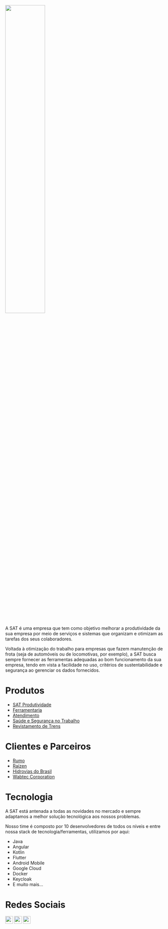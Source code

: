 <a href="https://satsolucoes.com.br/"><img src="https://satsolucoes.com.br/wp-content/uploads/2020/07/Logo-SAT-Tecnologia-vazado.png" width="50%"></a>

A SAT é uma empresa que tem como objetivo melhorar a produtividade da sua empresa por meio de serviços e sistemas que organizam e otimizam as tarefas dos seus colaboradores.

Voltada à otimização do trabalho para empresas que fazem manutenção de frota (seja de automóveis ou de locomotivas, por exemplo), a SAT busca sempre fornecer as ferramentas adequadas ao bom funcionamento da sua empresa, tendo em vista a facilidade no uso, critérios de sustentabilidade e segurança ao gerenciar os dados fornecidos.

# Produtos

  - [SAT Produtividade](https://satsolucoes.com.br/o-sat/#sat-produtividade)
  - [Ferramentaria](https://satsolucoes.com.br/o-sat/#sat-ferramentaria0)
  - [Atendimento](https://satsolucoes.com.br/o-sat/#sat-atendimento1)
  - [Saúde e Segurança no Trabalho](https://satsolucoes.com.br/o-sat/#sat-atendimento2)
  - [Revistamento de Trens](https://satsolucoes.com.br/o-sat/#sat-atendimento3)

# Clientes e Parceiros

   - [Rumo](http://pt.rumolog.com/default_pti.asp?idioma=0&conta=45)
   - [Raízen](https://www.raizen.com.br/)
   - [Hidrovias do Brasil](http://hbsa.com.br/)
   - [Wabtec Corporation](https://www.wabtec.com/)

# Tecnologia

A SAT está antenada a todas as novidades no mercado e sempre adaptamos a melhor solução tecnológica aos nossos problemas.

Nosso time é composto por 10 desenvolvedores de todos os níveis e entre nossa stack de tecnologia/ferramentas, utilizamos por aqui:

   - Java
   - Angular
   - Kotlin
   - Flutter
   - Android Mobile
   - Google Cloud
   - Docker
   - Keycloak
   - E muito mais...

# Redes Sociais
<a href="https://www.linkedin.com/company/satsolucoes/"><img src="https://encrypted-tbn0.gstatic.com/images?q=tbn%3AANd9GcQzrdlv1qle8ssb16zhv0dVmNpGUcLxqIlo-A&usqp=CAU" width="24px" height="24px"></a>
<a href="https://www.instagram.com/satsolucoes/"><img src="https://upload.wikimedia.org/wikipedia/commons/thumb/a/a5/Instagram_icon.png/768px-Instagram_icon.png" width="24px" height="24px"></a>
<a href="https://www.facebook.com/satsolucoes"><img src="https://upload.wikimedia.org/wikipedia/commons/thumb/2/2e/Facebook_Icon_%28Single_Path_-_Transparent_%22f%22%29.svg/1024px-Facebook_Icon_%28Single_Path_-_Transparent_%22f%22%29.svg.png" width="24px" height="24px"></a>

[//]: # (These are reference links used in the body of this note and get stripped out when the markdown processor does its job. There is no need to format nicely because it shouldn't be seen. Thanks SO - http://stackoverflow.com/questions/4823468/store-comments-in-markdown-syntax)


   [dill]: <https://github.com/joemccann/dillinger>
   [git-repo-url]: <https://github.com/joemccann/dillinger.git>
   [john gruber]: <http://daringfireball.net>
   [df1]: <http://daringfireball.net/projects/markdown/>
   [markdown-it]: <https://github.com/markdown-it/markdown-it>
   [Ace Editor]: <http://ace.ajax.org>
   [node.js]: <http://nodejs.org>
   [Twitter Bootstrap]: <http://twitter.github.com/bootstrap/>
   [jQuery]: <http://jquery.com>
   [@tjholowaychuk]: <http://twitter.com/tjholowaychuk>
   [express]: <http://expressjs.com>
   [AngularJS]: <http://angularjs.org>
   [Gulp]: <http://gulpjs.com>

   [PlDb]: <https://github.com/joemccann/dillinger/tree/master/plugins/dropbox/README.md>
   [PlGh]: <https://github.com/joemccann/dillinger/tree/master/plugins/github/README.md>
   [PlGd]: <https://github.com/joemccann/dillinger/tree/master/plugins/googledrive/README.md>
   [PlOd]: <https://github.com/joemccann/dillinger/tree/master/plugins/onedrive/README.md>
   [PlMe]: <https://github.com/joemccann/dillinger/tree/master/plugins/medium/README.md>
   [PlGa]: <https://github.com/RahulHP/dillinger/blob/master/plugins/googleanalytics/README.md>
